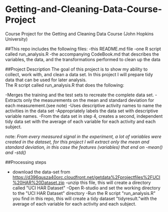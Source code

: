 # Getting-and-Cleaning-Data-Course-Project
Course Project for the Getting and Cleaning Data Course (John Hopkins University)

##This repo includes the following files:
-this README.md file
-one R script called run_analysis.R 
-the accompanying CodeBook.md that describes the variables, the data, and the transformations performed to clean up the data
 
##Project Description
The goal of this project is to show my ability to collect, work with, and clean a data set. In this project I will prepare tidy data that can be used for later analysis.  
The R script called run_analysis.R that does the following:

-Merges the training and the test sets to recreate the complete data set.
-Extracts only the measurements on the mean and standard deviation for each measurement.(see note) 
-Uses descriptive activity names to name the activities in the data set
-Appropriately labels the data set with descriptive variable names. 
-From the data set in step 4, creates a second, independent tidy data set with the average of each variable for each activity and each subject.

note: *From every measured signal in the experiment, a lot of variables were created in the dataset, for this project I will extract only the mean and standard deviation, in this case the features (variables) that end on -mean() and -std()*

##Processing steps
- download the data-set from https://d396qusza40orc.cloudfront.net/getdata%2Fprojectfiles%2FUCI%20HAR%20Dataset.zip
-unzip this file, this will create a directory called "UCI HAR Dataset"
-Open R-studio and set the working directory to the "UCI HAR Dataset" directory
-Run the R script "run_analysis.R" you find in this repo, this will create a tidy dataset "tidyresult."with the average of each variable for each activity and each subject.

